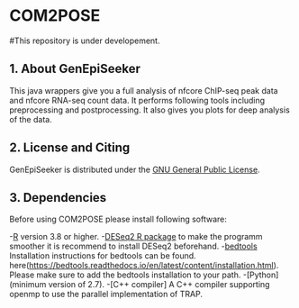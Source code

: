 # COM2POSE
#This repository is under developement.

## 1. About GenEpiSeeker


This java wrappers give you a full analysis of nfcore ChIP-seq peak data and nfcore RNA-seq count data. It performs following tools including preprocessing and postprocessing. It also gives you plots for deep analysis of the data. 

## 2. License and Citing

GenEpiSeeker is distributed under the [GNU General Public License](https://www.gnu.org/licenses/gpl-3.0.en.html).

## 3. Dependencies

Before using COM2POSE please install following software:

-[R](https://cran.r-project.org/bin/windows/base/) version 3.8 or higher.
-[DESeq2 R package](http://bioconductor.org/packages/release/bioc/html/DESeq2.html) to make the programm smoother it is recommend to install DESeq2 beforehand.
-[bedtools](https://github.com/arq5x/bedtools2) Installation instructions for bedtools can be found. here(https://bedtools.readthedocs.io/en/latest/content/installation.html). Please make sure to add the bedtools installation to your path.
-[Python] (minimum version of 2.7).
-[C++ compiler] A C++ compiler supporting openmp to use the parallel implementation of TRAP.

